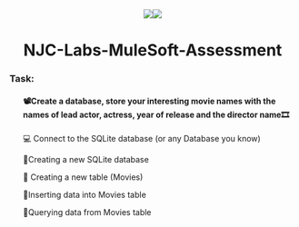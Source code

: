 <div align="center" ><img src="https://img.shields.io/badge/Python-FFD43B?style=for-the-badge&logo=python&logoColor=darkgreen"><img src="https://img.shields.io/badge/SQLite-07405E?style=for-the-badge&logo=sqlite&logoColor=white"></div>
<h1 align="center">NJC-Labs-MuleSoft-Assessment</h1>
<h3>Task:</h3>
<ul><h4>   📽️Create a database, store your interesting movie names with the names of lead actor, actress, year of release and the director name🎞️</h4>
      <p>💻 Connect to the SQLite database (or any Database you know)</p>
      <p> 📂Creating a new SQLite database </p>
      <p> 🎥 Creating a new table (Movies)<p>
      <p> 📑Inserting data into Movies table<p>
      <p> 🧍Querying data from Movies table </li> <p>
